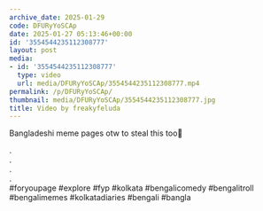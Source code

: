 ```yaml
---
archive_date: 2025-01-29
code: DFURyYoSCAp
date: 2025-01-27 05:13:46+00:00
id: '3554544235112308777'
layout: post
media:
- id: '3554544235112308777'
  type: video
  url: media/DFURyYoSCAp/3554544235112308777.mp4
permalink: /p/DFURyYoSCAp/
thumbnail: media/DFURyYoSCAp/3554544235112308777.jpg
title: Video by freakyfeluda
---
```


Bangladeshi meme pages otw to steal this too🤑  
  
.  
.  
.  
.  
#foryoupage #explore #fyp #kolkata #bengalicomedy #bengalitroll #bengalimemes #kolkatadiaries #bengali #bangla